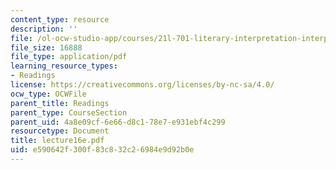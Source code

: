 ```yaml
---
content_type: resource
description: ''
file: /ol-ocw-studio-app/courses/21l-701-literary-interpretation-interpreting-poetry-fall-2003/e590642f300f83c832c26984e9d92b0e_lecture16e.pdf
file_size: 16888
file_type: application/pdf
learning_resource_types:
- Readings
license: https://creativecommons.org/licenses/by-nc-sa/4.0/
ocw_type: OCWFile
parent_title: Readings
parent_type: CourseSection
parent_uid: 4a8e09cf-6e66-d8c1-78e7-e931ebf4c299
resourcetype: Document
title: lecture16e.pdf
uid: e590642f-300f-83c8-32c2-6984e9d92b0e
---
```

